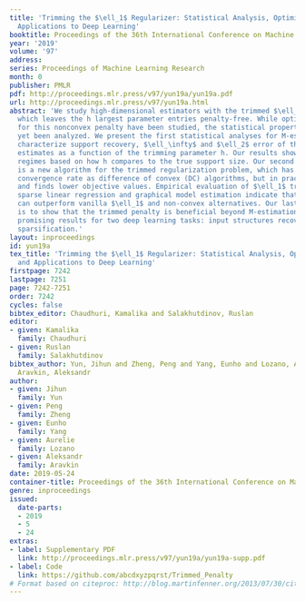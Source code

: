 ```yaml
---
title: 'Trimming the $\ell_1$ Regularizer: Statistical Analysis, Optimization, and
  Applications to Deep Learning'
booktitle: Proceedings of the 36th International Conference on Machine Learning
year: '2019'
volume: '97'
address: 
series: Proceedings of Machine Learning Research
month: 0
publisher: PMLR
pdf: http://proceedings.mlr.press/v97/yun19a/yun19a.pdf
url: http://proceedings.mlr.press/v97/yun19a.html
abstract: 'We study high-dimensional estimators with the trimmed $\ell_1$ penalty,
  which leaves the h largest parameter entries penalty-free. While optimization techniques
  for this nonconvex penalty have been studied, the statistical properties have not
  yet been analyzed. We present the first statistical analyses for M-estimation, and
  characterize support recovery, $\ell_\infty$ and $\ell_2$ error of the trimmed $\ell_1$
  estimates as a function of the trimming parameter h. Our results show different
  regimes based on how h compares to the true support size. Our second contribution
  is a new algorithm for the trimmed regularization problem, which has the same theoretical
  convergence rate as difference of convex (DC) algorithms, but in practice is faster
  and finds lower objective values. Empirical evaluation of $\ell_1$ trimming for
  sparse linear regression and graphical model estimation indicate that trimmed $\ell_1$
  can outperform vanilla $\ell_1$ and non-convex alternatives. Our last contribution
  is to show that the trimmed penalty is beneficial beyond M-estimation, and yields
  promising results for two deep learning tasks: input structures recovery and network
  sparsification.'
layout: inproceedings
id: yun19a
tex_title: 'Trimming the $\ell_1$ Regularizer: Statistical Analysis, Optimization,
  and Applications to Deep Learning'
firstpage: 7242
lastpage: 7251
page: 7242-7251
order: 7242
cycles: false
bibtex_editor: Chaudhuri, Kamalika and Salakhutdinov, Ruslan
editor:
- given: Kamalika
  family: Chaudhuri
- given: Ruslan
  family: Salakhutdinov
bibtex_author: Yun, Jihun and Zheng, Peng and Yang, Eunho and Lozano, Aurelie and
  Aravkin, Aleksandr
author:
- given: Jihun
  family: Yun
- given: Peng
  family: Zheng
- given: Eunho
  family: Yang
- given: Aurelie
  family: Lozano
- given: Aleksandr
  family: Aravkin
date: 2019-05-24
container-title: Proceedings of the 36th International Conference on Machine Learning
genre: inproceedings
issued:
  date-parts:
  - 2019
  - 5
  - 24
extras:
- label: Supplementary PDF
  link: http://proceedings.mlr.press/v97/yun19a/yun19a-supp.pdf
- label: Code
  link: https://github.com/abcdxyzpqrst/Trimmed_Penalty
# Format based on citeproc: http://blog.martinfenner.org/2013/07/30/citeproc-yaml-for-bibliographies/
---
```

